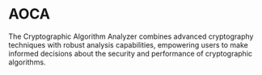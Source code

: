 # AOCA
The Cryptographic Algorithm Analyzer combines advanced cryptography techniques with robust analysis capabilities, empowering users to make informed decisions about the security and performance of cryptographic algorithms. 
